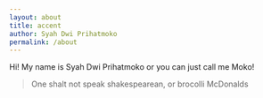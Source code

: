 ```yaml
---
layout: about
title: accent
author: Syah Dwi Prihatmoko
permalink: /about
---
```


Hi! My name is Syah Dwi Prihatmoko or you can just call me Moko!

> One shalt not speak shakespearean, or brocolli McDonalds

